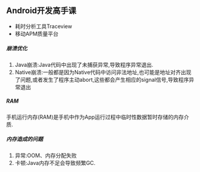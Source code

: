 ## 				Android开发高手课

- 耗时分析工具Traceview
- 移动APM质量平台



##### 崩溃优化

1. Java崩溃:Java代码中出现了未捕获异常,导致程序异常退出.
2. Native崩溃:一般都是因为Native代码中访问非法地址,也可能是地址对齐出现了问题,或者发生了程序主动abort,这些都会产生相应的signal信号,导致程序异常退出

##### RAM

手机运行内存(RAM)是手机中作为App运行过程中临时性数据暂时存储的内存介质.

##### 内存造成的问题

1. 异常:OOM、内存分配失败
2. 卡顿:Java内存不足会导致频繁GC.